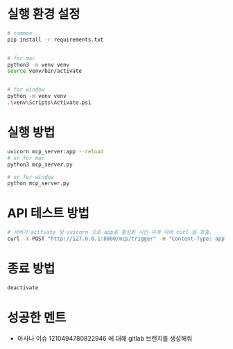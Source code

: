 # 실행 환경 설정

```sh
# common
pip install -r requirements.txt


# for mac
python3 -m venv venv
source venv/bin/activate


# for window
python -m venv venv
.\venv\Scripts\Activate.ps1
```

# 실행 방법

```sh
uvicorn mcp_server:app --reload
# or for mac
python3 mcp_server.py

# or for window
python mcp_server.py
```

# API 테스트 방법

```sh
# 서버가 acitvate 및 uvicorn 으로 app을 활성화 시킨 뒤에 아래 curl 을 호출.
curl -X POST "http://127.0.0.1:8000/mcp/trigger" -H "Content-Type: application/json" -d "{\"asana_issue_id\": \"1210494780822950\"}"
```

# 종료 방법

```sh
deactivate
```

# 성공한 멘트

- 아사나 이슈 1210494780822946 에 대해 gitlab 브랜치를 생성해줘
